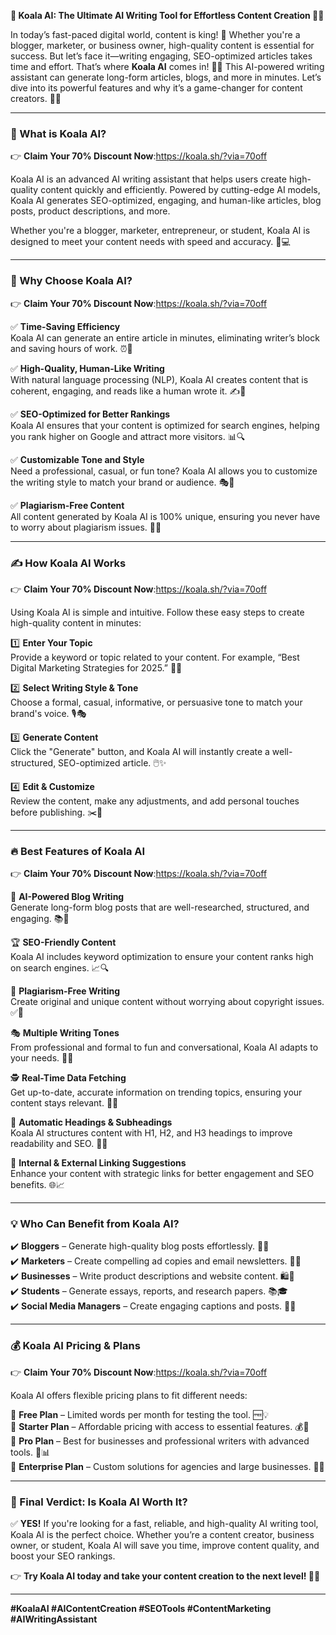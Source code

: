 **🚀 Koala AI: The Ultimate AI Writing Tool for Effortless Content Creation 🐨✨**  

In today’s fast-paced digital world, content is king! 👑 Whether you're a blogger, marketer, or business owner, high-quality content is essential for success. But let’s face it—writing engaging, SEO-optimized articles takes time and effort. That’s where **Koala AI** comes in! 🐨💡 This AI-powered writing assistant can generate long-form articles, blogs, and more in minutes. Let’s dive into its powerful features and why it’s a game-changer for content creators. 🌟📝  

---

### **🧠 What is Koala AI?**

👉 **Claim Your 70% Discount Now**:https://koala.sh/?via=70off

Koala AI is an advanced AI writing assistant that helps users create high-quality content quickly and efficiently. Powered by cutting-edge AI models, Koala AI generates SEO-optimized, engaging, and human-like articles, blog posts, product descriptions, and more.  

Whether you're a blogger, marketer, entrepreneur, or student, Koala AI is designed to meet your content needs with speed and accuracy. 🎯💻  

---

### **🎯 Why Choose Koala AI?**  

👉 **Claim Your 70% Discount Now**:https://koala.sh/?via=70off

✅ **Time-Saving Efficiency**  
Koala AI can generate an entire article in minutes, eliminating writer’s block and saving hours of work. ⏰🚀  

✅ **High-Quality, Human-Like Writing**  
With natural language processing (NLP), Koala AI creates content that is coherent, engaging, and reads like a human wrote it. ✍️🤖  

✅ **SEO-Optimized for Better Rankings**  
Koala AI ensures that your content is optimized for search engines, helping you rank higher on Google and attract more visitors. 📊🔍  

✅ **Customizable Tone and Style**  
Need a professional, casual, or fun tone? Koala AI allows you to customize the writing style to match your brand or audience. 🎭🎨  

✅ **Plagiarism-Free Content**  
All content generated by Koala AI is 100% unique, ensuring you never have to worry about plagiarism issues. 📖✅  

---

### **✍️ How Koala AI Works**  

👉 **Claim Your 70% Discount Now**:https://koala.sh/?via=70off

Using Koala AI is simple and intuitive. Follow these easy steps to create high-quality content in minutes:  

1️⃣ **Enter Your Topic**  
Provide a keyword or topic related to your content. For example, “Best Digital Marketing Strategies for 2025.” 📌💡  

2️⃣ **Select Writing Style & Tone**  
Choose a formal, casual, informative, or persuasive tone to match your brand's voice. 🎙️🎭  

3️⃣ **Generate Content**  
Click the "Generate" button, and Koala AI will instantly create a well-structured, SEO-optimized article. 🖱️✨  

4️⃣ **Edit & Customize**  
Review the content, make any adjustments, and add personal touches before publishing. ✂️📑  

---

### **🔥 Best Features of Koala AI**  

👉 **Claim Your 70% Discount Now**:https://koala.sh/?via=70off

🚀 **AI-Powered Blog Writing**  
Generate long-form blog posts that are well-researched, structured, and engaging. 📚🌟  

🏆 **SEO-Friendly Content**  
Koala AI includes keyword optimization to ensure your content ranks high on search engines. 📈🔍  

📖 **Plagiarism-Free Writing**  
Create original and unique content without worrying about copyright issues. ✅📝  

🎭 **Multiple Writing Tones**  
From professional and formal to fun and conversational, Koala AI adapts to your needs. 🎨💬  

🕵️ **Real-Time Data Fetching**  
Get up-to-date, accurate information on trending topics, ensuring your content stays relevant. 📰🔥  

📌 **Automatic Headings & Subheadings**  
Koala AI structures content with H1, H2, and H3 headings to improve readability and SEO. 📑✨  

🔗 **Internal & External Linking Suggestions**  
Enhance your content with strategic links for better engagement and SEO benefits. 🌐📈  

---

### **💡 Who Can Benefit from Koala AI?**  

✔️ **Bloggers** – Generate high-quality blog posts effortlessly. 📝🐨  
✔️ **Marketers** – Create compelling ad copies and email newsletters. 📧🎯  
✔️ **Businesses** – Write product descriptions and website content. 🛍️💼  
✔️ **Students** – Generate essays, reports, and research papers. 📚🎓  
✔️ **Social Media Managers** – Create engaging captions and posts. 📱✨  

---

### **💰 Koala AI Pricing & Plans**  

👉 **Claim Your 70% Discount Now**:https://koala.sh/?via=70off

Koala AI offers flexible pricing plans to fit different needs:  

🎯 **Free Plan** – Limited words per month for testing the tool. 🆓💡  
🎯 **Starter Plan** – Affordable pricing with access to essential features. 💰📝  
🎯 **Pro Plan** – Best for businesses and professional writers with advanced tools. 🚀📊  
🎯 **Enterprise Plan** – Custom solutions for agencies and large businesses. 🏢🌐  

---

### **📢 Final Verdict: Is Koala AI Worth It?**  

✅ **YES!** If you're looking for a fast, reliable, and high-quality AI writing tool, Koala AI is the perfect choice. Whether you’re a content creator, business owner, or student, Koala AI will save you time, improve content quality, and boost your SEO rankings.  

👉 **Try Koala AI today and take your content creation to the next level! 🚀🐨**  

---  
**#KoalaAI #AIContentCreation #SEOTools #ContentMarketing #AIWritingAssistant**

